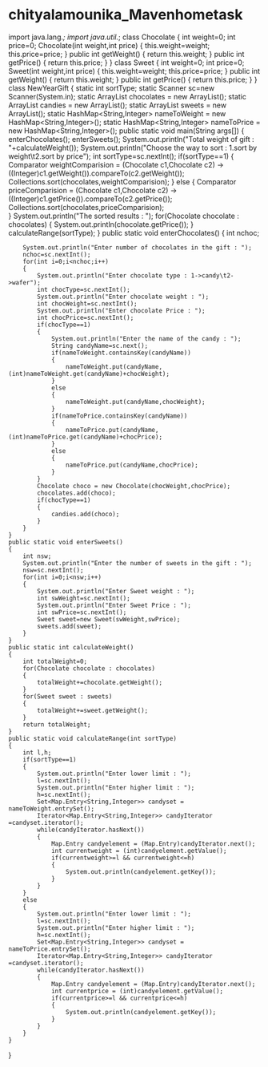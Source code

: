 # chityalamounika_Mavenhometask




import java.lang.*;
import java.util.*;
class Chocolate
{
	int weight=0;
	int price=0;
	Chocolate(int weight,int price)
	{
		this.weight=weight;
		this.price=price;
	}
	public int getWeight()
	{
		return this.weight;
	}
	public int getPrice()
	{
		return this.price;
	}
}
class Sweet
{
	int weight=0;
	int price=0;
	Sweet(int weight,int price)
	{
		this.weight=weight;
		this.price=price;
	}
	public int getWeight()
	{
		return this.weight;
	}
	public int getPrice()
	{
		return this.price;
	}
}
 class NewYearGift 
{
	static int sortType;
	static Scanner sc=new Scanner(System.in);
	static ArrayList<Chocolate> chocolates = new ArrayList<Chocolate>();
	static ArrayList<Chocolate> candies = new ArrayList<Chocolate>();
	static ArrayList<Sweet> sweets = new ArrayList<Sweet>();
	static HashMap<String,Integer> nameToWeight = new HashMap<String,Integer>();
	static HashMap<String,Integer> nameToPrice = new HashMap<String,Integer>();
	public static void main(String args[])
	{
		enterChocolates();
		enterSweets();
		System.out.println("Total weight of gift : "+calculateWeight());
		System.out.println("Choose the way to sort : 1.sort by weight\t2.sort by price");
		int sortType=sc.nextInt();
		if(sortType==1)
		{
			Comparator<Chocolate> weightComparision = (Chocolate c1,Chocolate c2) -> ((Integer)c1.getWeight()).compareTo(c2.getWeight());
			Collections.sort(chocolates,weightComparision);
		}
		else
		{
			Comparator<Chocolate> priceComparision = (Chocolate c1,Chocolate c2) -> ((Integer)c1.getPrice()).compareTo(c2.getPrice());
			Collections.sort(chocolates,priceComparision);	
		}
		System.out.println("The sorted results : ");
		for(Chocolate chocolate : chocolates)
		{
			System.out.println(chocolate.getPrice());
		}
		calculateRange(sortType);
	}
	public static void enterChocolates()
	{
                int nchoc;
		
		System.out.println("Enter number of chocolates in the gift : ");
		nchoc=sc.nextInt();
		for(int i=0;i<nchoc;i++)
		{
			System.out.println("Enter chocolate type : 1->candy\t2->wafer");
			int chocType=sc.nextInt();
			System.out.println("Enter chocolate weight : ");
			int chocWeight=sc.nextInt();
			System.out.println("Enter chocolate Price : ");
			int chocPrice=sc.nextInt();
			if(chocType==1)
			{
				System.out.println("Enter the name of the candy : ");
				String candyName=sc.next();
				if(nameToWeight.containsKey(candyName))
				{
					nameToWeight.put(candyName,(int)nameToWeight.get(candyName)+chocWeight);
				}
				else
				{
					nameToWeight.put(candyName,chocWeight);
				}
				if(nameToPrice.containsKey(candyName))
				{
					nameToPrice.put(candyName,(int)nameToPrice.get(candyName)+chocPrice);
				}
				else
				{
					nameToPrice.put(candyName,chocPrice);
				}
			}
			Chocolate choco = new Chocolate(chocWeight,chocPrice);
			chocolates.add(choco);
			if(chocType==1)
			{
				candies.add(choco);
			}
		}
	}
	public static void enterSweets()
	{
		int nsw;
		System.out.println("Enter the number of sweets in the gift : ");
		nsw=sc.nextInt();
		for(int i=0;i<nsw;i++)
		{
			System.out.println("Enter Sweet weight : ");
			int swWeight=sc.nextInt();
			System.out.println("Enter Sweet Price : ");
			int swPrice=sc.nextInt();
			Sweet sweet=new Sweet(swWeight,swPrice);
			sweets.add(sweet);
		}
	}
	public static int calculateWeight()
	{
		int totalWeight=0;
		for(Chocolate chocolate : chocolates)
		{
			totalWeight+=chocolate.getWeight();
		}
		for(Sweet sweet : sweets)
		{
			totalWeight+=sweet.getWeight();
		}
		return totalWeight;
	}
	public static void calculateRange(int sortType)
	{
		int l,h;
		if(sortType==1)
		{
			System.out.println("Enter lower limit : ");
			l=sc.nextInt();
			System.out.println("Enter higher limit : ");
			h=sc.nextInt();
			Set<Map.Entry<String,Integer>> candyset = nameToWeight.entrySet();
			Iterator<Map.Entry<String,Integer>> candyIterator =candyset.iterator();
			while(candyIterator.hasNext())
			{
				Map.Entry candyelement = (Map.Entry)candyIterator.next();
				int currentweight = (int)candyelement.getValue();
				if(currentweight>=l && currentweight<=h)
				{
					System.out.println(candyelement.getKey());
				}
			}
		}
		else
		{
			System.out.println("Enter lower limit : ");
			l=sc.nextInt();
			System.out.println("Enter higher limit : ");
			h=sc.nextInt();
			Set<Map.Entry<String,Integer>> candyset = nameToPrice.entrySet();
			Iterator<Map.Entry<String,Integer>> candyIterator =candyset.iterator();
			while(candyIterator.hasNext())
			{
				Map.Entry candyelement = (Map.Entry)candyIterator.next();
				int currentprice = (int)candyelement.getValue();
				if(currentprice>=l && currentprice<=h)
				{
					System.out.println(candyelement.getKey());
				}
			}
		}
	}
}
